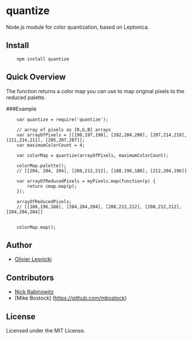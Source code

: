 quantize
========

Node.js module for color quantization, based on Leptonica.

Install
-------

		npm install quantize

Quick Overview
--------------

The function returns a color map you can use to map original pixels to the reduced palette.

###Example

		var quantize = require('quantize');

		// array of pixels as [R,G,B] arrays
		var arrayOfPixels = [[190,197,190], [202,204,200], [207,214,210], [211,214,211], [205,207,207]];
		var maximumColorCount = 4;

		var colorMap = quantize(arrayOfPixels, maximumColorCount);

		colorMap.palette();
		// [[204, 204, 204], [208,212,212], [188,196,188], [212,204,196]]

		var arrayOfReducedPixels = myPixels.map(function(p) {
    		return cmap.map(p);
		});

		arrayOfReducedPixels;
		// [[188,196,188], [204,204,204], [208,212,212], [208,212,212], [204,204,204]]


		colorMap.map();

Author
------

* [Olivier Lesnicki](https://github.com/olivierlesnicki)

Contributors
------------

* [Nick Rabinowitz](https://github.com/nrabinowitz)
* [Mike Bostock] (https://github.com/mbostock)

License
-------

Licensed under the MIT License.